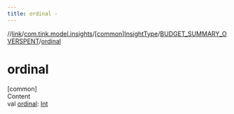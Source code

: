 ```yaml
---
title: ordinal -
---
```

//[link](../../../index.md)/[com.tink.model.insights](../../index.md)/[[common]InsightType](../index.md)/[BUDGET_SUMMARY_OVERSPENT](index.md)/[ordinal](ordinal.md)



# ordinal  
[common]  
Content  
val [ordinal](ordinal.md): [Int](https://kotlinlang.org/api/latest/jvm/stdlib/kotlin/-int/index.html)  



